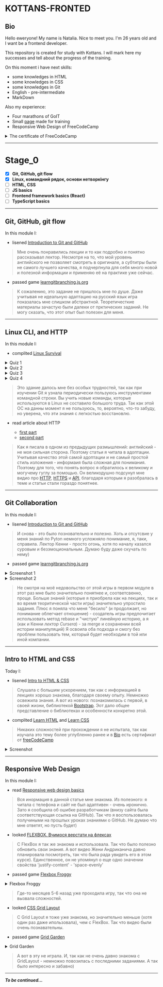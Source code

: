 # KOTTANS-FRONTED
## Bio
Hello eweryone! My name is Natalia. Nice to meet you. I'm 26 years old and I want be a frontend developer. 

This repository is created for study with Kottans. I will mark here my successes and tell about the progress of the training.

On this moment i have next skills:

* some knowledges in HTML
* some knowledges in CSS
* some knowledges in Git
* English - pre-intermediate
* MarkDown

Also my experience:

* Four marathons of GoIT
* Small [page](https://natalia-artsiukh.github.io/Portfolio/) made for training
* Responsive Web Design of FreeCodeCamp
 <details>
  <summary>The certificate of FreeCodeCamp</summary>
 <img src="https://github.com/natalia-artsiukh/kottans-frontend/blob/main/certifies.png">
</details>

___
# Stage_0

 - [x] **Git, GitHub, git flow**
 - [x] **Linux, командний рядок, основи нетворкінгу**
 - [ ] **HTML, CSS**
 - [ ] **JS basics**
 - [ ] **Frontend framework basics (React)**
 - [ ] **TypeScript basics**

___
## Git, GitHub, git flow 
In this module I:
* lisened [Introduction to Git and GitHub](https://www.coursera.org/learn/introduction-git-github)

>Мне очень понравились лекции и то как подробно и понятно рассказывал лектор. Несмотря на то, что мой уровень английского не позволяет смотреть в оригинале, а субтитры были не самого лучшего качества, я подчерпнула для себя много новой и полезной информации и применяю её на практике уже сейчас.

* passed game [learngitbranching.js.org](https://learngitbranching.js.org/?locale=ru_RU)

>К сожалению, это задание не пришлось мне по душе. Даже учитывая не идеальную адаптацию на русский язык игра показалась мне слишком абстрактной. Теоретичесткие материалы зачастую были далеки от прктических заданий. Не могу сказать, что этот опыт был полезен для меня.

___

## Linux CLI, and HTTP 

In this module I:

* complited [Linux Survival](https://linuxsurvival.com/linux-tutorial-end-of-module-4/)
 <details>
    <summary>Quiz 1</summary>
    <img src="https://github.com/natalia-artsiukh/kottans-frontend/blob/main/task_linux_cli/quiz1.jpg">
</details>
 <details>
    <summary>Quiz 2</summary>
    <img src="https://github.com/natalia-artsiukh/kottans-frontend/blob/main/task_linux_cli/quiz2.jpg">
</details>
 <details>
    <summary>Quiz 3</summary>
    <img src="https://github.com/natalia-artsiukh/kottans-frontend/blob/main/task_linux_cli/quiz3.jpg">
</details>
 <details>
    <summary>Quiz 4</summary>
    <img src="https://github.com/natalia-artsiukh/kottans-frontend/blob/main/task_linux_cli/quiz4.jpg">
</details>

> Это здание далось мне без особых трудностей, так как при изучении Git я узнала периодически пользуюсь инструментами командной строки. Вы учить новые команды, которые используются в Linux не составило большого труда. Так как этой ОС на данны момент я не пользуюсь, то, вероятно, что-то забуду, но уверена, что эти знания с легкостью восстановлю.

* read article about HTTP 

  * [first part](https://code.tutsplus.com/uk/tutorials/http-the-protocol-every-web-developer-must-know-part-1--net-31177)
  * [second part](https://code.tutsplus.com/uk/tutorials/http-the-protocol-every-web-developer-must-know-part-2--net-31155)

> Как я писала в одном из предыдущих размышлений: английский - не моя сильная сторона. Поэтому статьи я читала в адоптации. Учитывая качество этой самой адоптации и не самый простой стиль изложения - информаия была сложная для понимания. Поэтому для того, что понять вопрос я обратилось к великому и могучему гуглу за помощью. Он великодушно подсунул мне видио про [HTTP](https://www.youtube.com/watch?v=sboscOZzOO0), [HTTPS](https://www.youtube.com/watch?v=TrbqYu3rimA) и [API](https://www.youtube.com/watch?v=Oth4ZuAUomo), благодаря которым я разобралась в теме и статьи стали гораздо понятнее.

___

## Git Collaboration

In this module I: 

* lisened [Introduction to Git and GitHub](https://www.coursera.org/learn/introduction-git-github) 
> И снова - это было позновательно и полезно. Хоть и отсутсвие у меня знаний по Pyton немного усложняло понимание, я, таки, справила. Лектор Кенни - просто огонь, хотя по началу казался суровым и безэмоциональным. Думаю буду даже скучать по нему) 

* passed game [learngitbranching.js.org](https://learngitbranching.js.org/?locale=ru_RU)
<details>
    <summary>Screenshot 1</summary>
    <img src="https://github.com/natalia-artsiukh/kottans-frontend/blob/main/task_git_collaboration/learngit1.jpg">
</details>
 <details>
    <summary>Screenshot 2</summary>
    <img src="https://github.com/natalia-artsiukh/kottans-frontend/blob/main/task_git_collaboration/learngit2.jpg">
</details>

> Не смотря на моё недовольство от этой игры в первом модуле в этот раз мне было значительно понятнее и, соответсвенно, проще. Больше знаний (которые я приобрела как на лекциях, так и во время теоритической части игры) значительно упростило задания. Плюс я поняла что меня "бесило" (и продолжает, но понимание облегчает отношение) - создатель игры предпочитает использовать метод rebase и "чистую" линейную историю, а я (как и Кенни *лектор Cursera*) - за merge и сохранении всей истории манипуляций) Я освоила оба подхода и смогу без проблем пользовать тем, который будет необходим в той или иной компании.

___

## Intro to HTML and CSS

Today I:

* lisened [Intro to HTML & CSS](https://www.coursera.org/learn/html-css-javascript-for-web-developers)
> Слушала с большим ускорением, так как с информацией в лекциях хорошо знакома, благодаря своему опыту. Немножко освежила знания. А вот из нового: познакомилась с первой, в своей жизни, библиотекой [Bootstrap](https://getbootstrap.com/). Эот дало общее представление о библиотеках и особенности конкретно этой.

* complited [Learn HTML](https://www.codecademy.com/learn/learn-html) and [Learn CSS](https://www.codecademy.com/learn/learn-css)
>Никаких сложностей при прохождении я не испытала, так как изучала это тему более углубленно ранее и в [Bio](https://github.com/natalia-artsiukh/kottans-frontend#bio) есть сертификат от [freeCodeCamp](https://www.freecodecamp.org/)


 <details>
    <summary>Screenshot</summary>
    <img src="https://github.com/natalia-artsiukh/kottans-frontend/blob/main/task_html_css_intro/learnHTML_CSS.jpeg">
</details>

___

## Responsive Web Design

In this module I: 

* read [Responsive web design basics](https://web.dev/i18n/en/responsive-web-design-basics/) 
> Вся инормация в данной статье мне знакома. Из полезного: я читала с телефона и сайт не был адаптивен - очень иронично. Зато я сообщила об ошибке разработчикам (внизу сайта была соответствующая ссылка на GitHub). Так что я воспользовалась получиными на прошлых уроках знаниями о GitHub. Не думаю что мне ответят, но пусть будет)

* looked [FLEXBOX. Вчимося верстати на флексах](https://www.youtube.com/playlist?list=PLM6XATa8CAG5mPV60dMmjMRrHVW4LmV2x)
> С FlexBox я так же знакома и использовала. Так что было полезно обновить свои знания. А вот видео Жени Андриканича давно планировала посмотреть, так что была рада увидеть его в этом курсе). Единственное, он не упомянул о еще одно значении свойства 'justify-content' - 'space-evenly'

* passed game [Flexbox Froggy](http://flexboxfroggy.com/#ru)
 <details>
    <summary>Flexbox Froggy</summary>
    <img src="https://github.com/natalia-artsiukh/kottans-frontend/blob/main/task_responsive_web_design/flex.jpg">
</details>

> Где-то месяцев 5-6 назад уже проходила игру, так что она не вызвала сложностей. 

* looked [CSS Grid Layout](https://www.youtube.com/watch?v=GV92IdMGFfA&list=PLM6XATa8CAG5pXQrW_kDaeZb_uIAMNZIm)
> С Grid Layout я тоже уже знакома, но значительно меньше (хотя один раз даже ипользовала), чем с FlexBox. Так что видео были очень познавательны.

* passed game [Grid Garden](http://cssgridgarden.com/#ru)
 <details>
    <summary>Grid Garden</summary>
    <img src="https://github.com/natalia-artsiukh/kottans-frontend/blob/main/task_responsive_web_design/grid.jpeg">
</details>

> А вот в эту не играла. И, так как не очень давно знакома с GridLayout - немножко повозилась с последними заданиями. А так было интересно и забавно)

___

***To be continued...***





